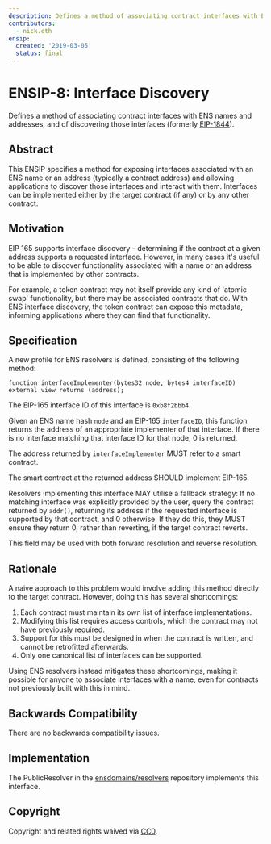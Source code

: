 ```yaml
---
description: Defines a method of associating contract interfaces with ENS names and addresses, and of discovering those interfaces (formerly EIP-1844).
contributors:
  - nick.eth
ensip:
  created: '2019-03-05'
  status: final
---
```


# ENSIP-8: Interface Discovery

Defines a method of associating contract interfaces with ENS names and addresses, and of discovering those interfaces (formerly [EIP-1844](https://eips.ethereum.org/EIPS/eip-1844)).

## Abstract

This ENSIP specifies a method for exposing interfaces associated with an ENS name or an address (typically a contract address) and allowing applications to discover those interfaces and interact with them. Interfaces can be implemented either by the target contract (if any) or by any other contract.

## Motivation

EIP 165 supports interface discovery - determining if the contract at a given address supports a requested interface. However, in many cases it's useful to be able to discover functionality associated with a name or an address that is implemented by other contracts.

For example, a token contract may not itself provide any kind of 'atomic swap' functionality, but there may be associated contracts that do. With ENS interface discovery, the token contract can expose this metadata, informing applications where they can find that functionality.

## Specification

A new profile for ENS resolvers is defined, consisting of the following method:

```solidity
function interfaceImplementer(bytes32 node, bytes4 interfaceID) external view returns (address);
```

The EIP-165 interface ID of this interface is `0xb8f2bbb4`.

Given an ENS name hash `node` and an EIP-165 `interfaceID`, this function returns the address of an appropriate implementer of that interface. If there is no interface matching that interface ID for that node, 0 is returned.

The address returned by `interfaceImplementer` MUST refer to a smart contract.

The smart contract at the returned address SHOULD implement EIP-165.

Resolvers implementing this interface MAY utilise a fallback strategy: If no matching interface was explicitly provided by the user, query the contract returned by `addr()`, returning its address if the requested interface is supported by that contract, and 0 otherwise. If they do this, they MUST ensure they return 0, rather than reverting, if the target contract reverts.

This field may be used with both forward resolution and reverse resolution.

## Rationale

A naive approach to this problem would involve adding this method directly to the target contract. However, doing this has several shortcomings:

1. Each contract must maintain its own list of interface implementations.
2. Modifying this list requires access controls, which the contract may not have previously required.
3. Support for this must be designed in when the contract is written, and cannot be retrofitted afterwards.
4. Only one canonical list of interfaces can be supported.

Using ENS resolvers instead mitigates these shortcomings, making it possible for anyone to associate interfaces with a name, even for contracts not previously built with this in mind.

## Backwards Compatibility

There are no backwards compatibility issues.

## Implementation

The PublicResolver in the [ensdomains/resolvers](https://github.com/ensdomains/resolvers/) repository implements this interface.

## Copyright

Copyright and related rights waived via [CC0](https://creativecommons.org/publicdomain/zero/1.0/).
